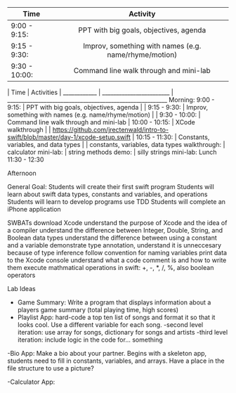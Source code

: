 | Time        					| Activity      |
| ------------- 				|:-------------:|
| 9:00 - 9:15:      				| PPT with big goals, objectives, agenda |
| 9:15 - 9:30:    				| Improv, something with names (e.g. name/rhyme/motion)	     |
| 9:30 - 10:00: 				| Command line walk through and mini-lab      |


| Time                                  | Activities                                                                        |
____________    |    ________________________    |      _________________________________________________________
Morning: 		9:00 - 9:15:    | PPT with big goals, objectives, agenda					    |
|		      	9:15 - 9:30:    | Improv, something with names (e.g. name/rhyme/motion)				    |
|          		9:30 - 10:00:   | Command line walk through and mini-lab
|          		10:00 - 10:15:  | XCode walkthrough
|                          		| https://github.com/jrectenwald/intro-to-swift/blob/master/day-1/xcode-setup.swift
|		      	10:15 - 11:30:  | Constants, variables, and data types
|                          		| constants, variables, data types walkthrough:
	                          	| calculator mini-lab: 
	                          	| string methods demo:
                          		| silly strings mini-lab:
Lunch 			11:30 - 12:30

Afternoon

General Goal: 
Students will create their first swift program
Students will learn about swift data types, constants and variables, and operations
Students will learn to develop programs use TDD
Students will complete an iPhone application


SWBATs
download Xcode
understand the purpose of Xcode and the idea of a compiler
understand the difference between Integer, Double, String, and Boolean data types 
understand the difference between using a constant and a variable
demonstrate type annotation, understand it is unneccesary because of type inference
follow convention for naming variables
print data to the Xcode console
understand what a code comment is and how to write them
execute mathmatical operations in swift: +, -, *, /, %, also boolean operators



Lab Ideas
- Game Summary: Write a program that displays information about a players game summary (total playing time, high scores)
- Playlist App: hard-code a top ten list of songs and format it so that it looks cool. Use a different variable for each song.
        -second level iteration: use array for songs, dictionary for songs and artists
        -third level iteration: include logic in the code for... something

-Bio App: Make a bio about your partner. Begins with a skeleton app, students need to fill in constants, variables, and arrays. Have a place in the file structure to use a picture? 


-Calculator App: 
